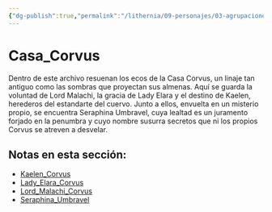 ```yaml
---
{"dg-publish":true,"permalink":"/lithernia/09-personajes/03-agrupaciones/casa-corvus/home/"}
---
```


# Casa_Corvus

Dentro de este archivo resuenan los ecos de la Casa Corvus, un linaje tan antiguo como las sombras que proyectan sus almenas. Aquí se guarda la voluntad de Lord Malachi, la gracia de Lady Elara y el destino de Kaelen, herederos del estandarte del cuervo. Junto a ellos, envuelta en un misterio propio, se encuentra Seraphina Umbravel, cuya lealtad es un juramento forjado en la penumbra y cuyo nombre susurra secretos que ni los propios Corvus se atreven a desvelar.

## Notas en esta sección:
- [Kaelen_Corvus](./Kaelen_Corvus.md)
- [Lady_Elara_Corvus](./Lady_Elara_Corvus.md)
- [Lord_Malachi_Corvus](./Lord_Malachi_Corvus.md)
- [Seraphina_Umbravel](./Seraphina_Umbravel.md)

